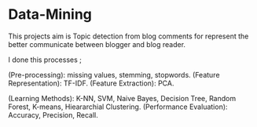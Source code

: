 # Data-Mining
This projects aim is Topic detection from blog comments for represent the better communicate between blogger and blog reader.

I done this processes ;

 (Pre-processing): missing values, stemming, stopwords.
 (Feature Representation): TF-IDF.
 (Feature Extraction): PCA.
 
  (Learning Methods): K-NN, SVM, Naive Bayes, Decision Tree, Random Forest, K-means, Hieararchial Clustering.
  (Performance Evaluation): Accuracy, Precision, Recall.
